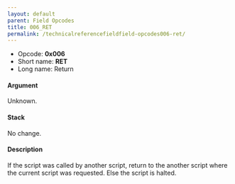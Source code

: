 ```yaml
---
layout: default
parent: Field Opcodes
title: 006_RET
permalink: /technicalreferencefieldfield-opcodes006-ret/
---
```


-   Opcode: **0x006**
-   Short name: **RET**
-   Long name: Return

#### Argument

Unknown.

#### Stack

No change.

#### Description

If the script was called by another script, return to the another script where the current script was requested. Else the script is halted.
